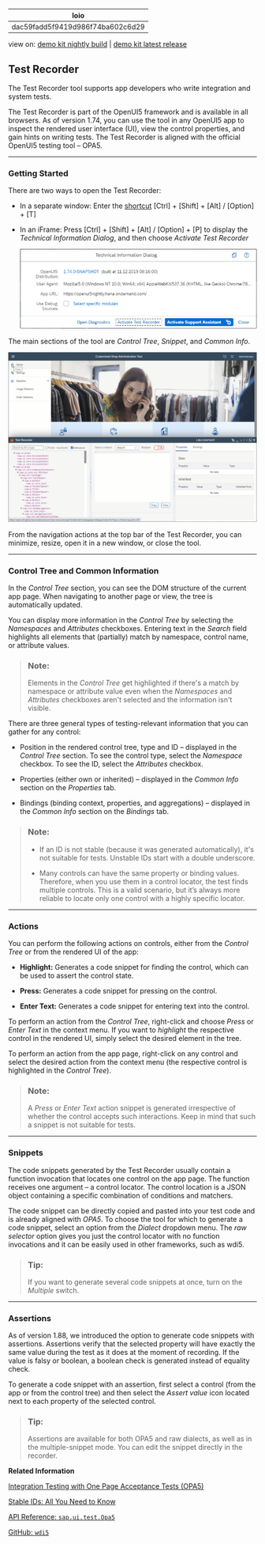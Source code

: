 <!-- copydac59fadd5f9419d986f74ba602c6d29 -->

| loio |
| -----|
| dac59fadd5f9419d986f74ba602c6d29 |

<div id="loio">

view on: [demo kit nightly build](https://openui5nightly.hana.ondemand.com/#/topic/dac59fadd5f9419d986f74ba602c6d29) | [demo kit latest release](https://openui5.hana.ondemand.com/#/topic/dac59fadd5f9419d986f74ba602c6d29)</div>

## Test Recorder

The Test Recorder tool supports app developers who write integration and system tests.

The Test Recorder is part of the OpenUI5 framework and is available in all browsers. As of version 1.74, you can use the tool in any OpenUI5 app to inspect the rendered user interface \(UI\), view the control properties, and gain hints on writing tests. The Test Recorder is aligned with the official OpenUI5 testing tool – OPA5.

***

<a name="copydac59fadd5f9419d986f74ba602c6d29__section_wxk_d2w_zjb"/>

### Getting Started

There are two ways to open the Test Recorder:

-   In a separate window: Enter the [shortcut](Keyboard_Shortcuts_for_OpenUI5_Tools_154844c.md)  [Ctrl\] + [Shift\] + [Alt\] / [Option\] + [T\] 

-   In an iFrame: Press  [Ctrl\] + [Shift\] + [Alt\] / [Option\] + [P\]  to display the *Technical Information Dialog*, and then choose *Activate Test Recorder*

     ![](images/loio1e0b9fe13e6d44589301c80d5e5b07bb_HiRes.png) 


The main sections of the tool are *Control Tree*, *Snippet*, and *Common Info*.

 ![](images/loio6316f778d71648d1ae5f8f05033346b2_HiRes.gif) 

From the navigation actions at the top bar of the Test Recorder, you can minimize, resize, open it in a new window, or close the tool.

***

<a name="copydac59fadd5f9419d986f74ba602c6d29__section_vyg_n5d_1kb"/>

### Control Tree and Common Information

In the *Control Tree* section, you can see the DOM structure of the current app page. When navigating to another page or view, the tree is automatically updated.

You can display more information in the *Control Tree* by selecting the *Namespaces* and *Attributes* checkboxes. Entering text in the *Search* field highlights all elements that \(partially\) match by namespace, control name, or attribute values.

> ### Note:  
> Elements in the *Control Tree* get highlighted if there's a match by namespace or attribute value even when the *Namespaces* and *Attributes* checkboxes aren't selected and the information isn't visible.

There are three general types of testing-relevant information that you can gather for any control:

-   Position in the rendered control tree, type and ID – displayed in the *Control Tree* section. To see the control type, select the *Namespace* checkbox. To see the ID, select the *Attributes* checkbox.

-   Properties \(either own or inherited\) – displayed in the *Common Info* section on the *Properties* tab.

-   Bindings \(binding context, properties, and aggregations\) – displayed in the *Common Info* section on the *Bindings* tab.


> ### Note:  
> -   If an ID is not stable \(because it was generated automatically\), it's not suitable for tests. Unstable IDs start with a double underscore.
> 
> -   Many controls can have the same property or binding values. Therefore, when you use them in a control locator, the test finds multiple controls. This is a valid scenario, but it’s always more reliable to locate only one control with a highly specific locator.

***

<a name="copydac59fadd5f9419d986f74ba602c6d29__section_c2d_ts3_1kb"/>

### Actions

You can perform the following actions on controls, either from the *Control Tree* or from the rendered UI of the app:

-   **Highlight:** Generates a code snippet for finding the control, which can be used to assert the control state.

-   **Press:** Generates a code snippet for pressing on the control.

-   **Enter Text:** Generates a code snippet for entering text into the control.


To perform an action from the *Control Tree*, right-click and choose *Press* or *Enter Text* in the context menu. If you want to *highlight* the respective control in the rendered UI, simply select the desired element in the tree.

To perform an action from the app page, right-click on any control and select the desired action from the context menu \(the respective control is highlighted in the *Control Tree*\).

> ### Note:  
> A *Press* or *Enter Text* action snippet is generated irrespective of whether the control accepts such interactions. Keep in mind that such a snippet is not suitable for tests.

***

<a name="copydac59fadd5f9419d986f74ba602c6d29__section_dwd_ts3_1kb"/>

### Snippets

The code snippets generated by the Test Recorder usually contain a function invocation that locates one control on the app page. The function receives one argument – a control locator. The control location is a JSON object containing a specific combination of conditions and matchers.

The code snippet can be directly copied and pasted into your test code and is already aligned with *OPA5*. To choose the tool for which to generate a code snippet, select an option from the *Dialect* dropdown menu. The *raw selector* option gives you just the control locator with no function invocations and it can be easily used in other frameworks, such as wdi5.

> ### Tip:  
> If you want to generate several code snippets at once, turn on the *Multiple* switch.

***

<a name="copydac59fadd5f9419d986f74ba602c6d29__section_kns_mvt_w4b"/>

### Assertions

As of version 1.88, we introduced the option to generate code snippets with assertions. Assertions verify that the selected property will have exactly the same value during the test as it does at the moment of recording. If the value is falsy or boolean, a boolean check is generated instead of equality check.

To generate a code snippet with an assertion, first select a control \(from the app or from the control tree\) and then select the *Assert value* icon located next to each property of the selected control.

> ### Tip:  
> Assertions are available for both OPA5 and raw dialects, as well as in the multiple-snippet mode. You can edit the snippet directly in the recorder.

**Related Information**  


[Integration Testing with One Page Acceptance Tests \(OPA5\)](Integration_Testing_with_One_Page_Acceptance_Tests_OPA5_2696ab5.md "OPA5 is an API for OpenUI5 controls. It hides asynchronicity and eases access to OpenUI5 elements. This makes OPA especially helpful for testing user interactions, integration with OpenUI5, navigation, and data binding.")

[Stable IDs: All You Need to Know](Stable_IDs_All_You_Need_to_Know_f51dbb7.md "Stable IDs are IDs for controls, elements, or components that you set yourself in the respective id property or attribute as opposed to IDs that are generated by OpenUI5. Stable means that the IDs are concatenated with the application component ID and do not have any auto-generated parts.")

[API Reference: `sap.ui.test.Opa5`](https://openui5.hana.ondemand.com/#/api/sap.ui.test.Opa5)

[GitHub: `wdi5`](https://github.com/js-soft/wdi5)

